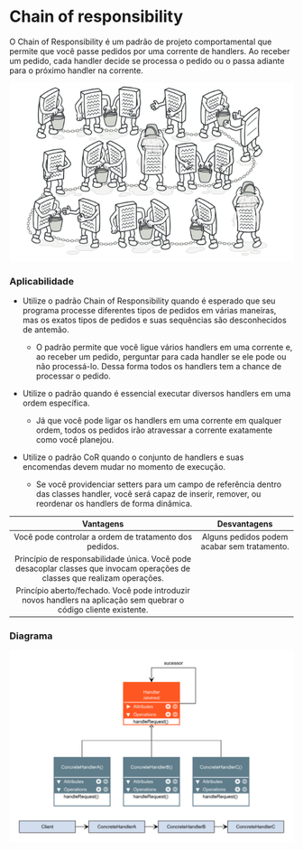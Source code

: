 # Chain of responsibility

O Chain of Responsibility é um padrão de projeto comportamental que permite que você passe pedidos por uma corrente de handlers. Ao receber um pedido, cada handler decide se processa o pedido ou o passa adiante para o próximo handler na corrente.

![chain_ilustration](./chain-of-responsibility.png)

### Aplicabilidade

- Utilize o padrão Chain of Responsibility quando é esperado que seu programa processe diferentes tipos de pedidos em várias maneiras, mas os exatos tipos de pedidos e suas sequências são desconhecidos de antemão.

    - O padrão permite que você ligue vários handlers em uma corrente e, ao receber um pedido, perguntar para cada handler se ele pode ou não processá-lo. Dessa forma todos os handlers tem a chance de processar o pedido.

- Utilize o padrão quando é essencial executar diversos handlers em uma ordem específica.

    - Já que você pode ligar os handlers em uma corrente em qualquer ordem, todos os pedidos irão atravessar a corrente exatamente como você planejou.

- Utilize o padrão CoR quando o conjunto de handlers e suas encomendas devem mudar no momento de execução.

    - Se você providenciar setters para um campo de referência dentro das classes handler, você será capaz de inserir, remover, ou reordenar os handlers de forma dinâmica.

|Vantagens|Desvantagens|
|:---:|:---:|
|Você pode controlar a ordem de tratamento dos pedidos.|Alguns pedidos podem acabar sem tratamento.|
|Princípio de responsabilidade única. Você pode desacoplar classes que invocam operações de classes que realizam operações.||
|Princípio aberto/fechado. Você pode introduzir novos handlers na aplicação sem quebrar o código cliente existente.||

### Diagrama

![chain_diagram](./Chain_of_responsibility_diagram.png)